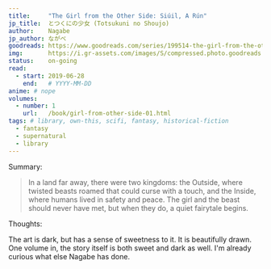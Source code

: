 ```yaml
---
title:     "The Girl from the Other Side: Siúil, A Rún"
jp_title:  とつくにの少女 (Totsukuni no Shoujo)
author:    Nagabe
jp_author: ながべ
goodreads: https://www.goodreads.com/series/199514-the-girl-from-the-other-side
img:       https://i.gr-assets.com/images/S/compressed.photo.goodreads.com/books/1485927892i/30139736._SX318_.jpg
status:    on-going
read:
  - start: 2019-06-28 
    end:   # YYYY-MM-DD
anime: # nope
volumes: 
  - number: 1
    url:   /book/girl-from-other-side-01.html
tags: # library, own-this, scifi, fantasy, historical-fiction
  - fantasy
  - supernatural
  - library
---
```


Summary: 

> In a land far away, there were two kingdoms: the Outside, where twisted beasts roamed that could curse with a touch, and the Inside, where humans lived in safety and peace. The girl and the beast should never have met, but when they do, a quiet fairytale begins. 

Thoughts:

The art is dark, but has a sense of sweetness to it. It is beautifully drawn. One volume in, the story itself is both sweet and dark as well. I'm already curious what else Nagabe has done. 